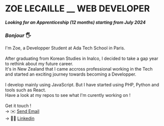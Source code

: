 # ZOE LECAILLE __ WEB DEVELOPER
<strong><em>Looking for an Apprenticeship (12 months) starting from July 2024</em></strong>

### <em>Bonjour</em> 🖐️
I'm Zoe, a Developper Student at Ada Tech School in Paris.<br>
<br>
After graduating from Korean Studies in Inalco, I decided to take a gap year to rethink about my future career. <br>
It's in New Zealand that I came accross professional working in the Tech and started an exciting journey towards becoming a Developper. <br>
<br>
I develop mainly using JavaScript. But I have started using PHP, Python and tools such as React. <br>
Have a look at my repos to see what I'm curently working on !
<br>
<br>
Get it touch !
<br>
→ ✉️ <a href="mailto:zoennts@gmail.com">Send Email</a>
<br>
→ 👩‍💻 <a href="https://www.linkedin.com/in/zoe-lecaille/">Linkedin</a>

